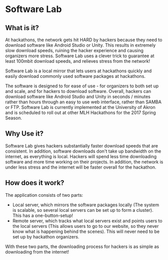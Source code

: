 # Software Lab

## What is it?

At hackathons, the network gets hit HARD by hackers because they need to download software like Android Studio or Unity. This results in extremely slow download speeds, ruining the hacker experience and causing organizers more stress. Software Lab uses a clever trick to guarantee at least 100mbit download speeds, and relieves stress from the network! 

Software Lab is a local mirror that lets users at hackathons quickly and easily download commonly used software packages at hackathons.  

The software is designed to for ease of use - for organizers to both set up and scale, and for hackers to download software. Overall, hackers can download software like Android Studio and Unity in seconds / minutes rather than hours through an easy to use web interface, rather than SAMBA or FTP.  Software Lab is currently implemented at the University of Akron and is scheduled to roll out at other MLH Hackathons for the 2017 Spring Season.


## Why Use it?
Software Lab gives hackers substantially faster download speeds that are consistent.  In addition, software downloads don't take up bandwidth on the internet, as everything is local.  Hackers will spend less time downloading software and more time working on their projects.  In addition, the network is under less stress and the internet will be faster overall for the hackathon.


## How does it work?
The application consists of two parts:
- Local server, which mirrors the software packages locally (The system is scalable, so several local servers can be set up to form a cluster). This has a one-button-setup!  
-  Remote server, which tracks what local servers exist and points users to the local servers (This allows users to go to our website, so they never know what is happening behind the scenes). This will never need to be set up by hackathon organizers. 

With these two parts, the downloading process for hackers is as simple as downloading from the internet!  
